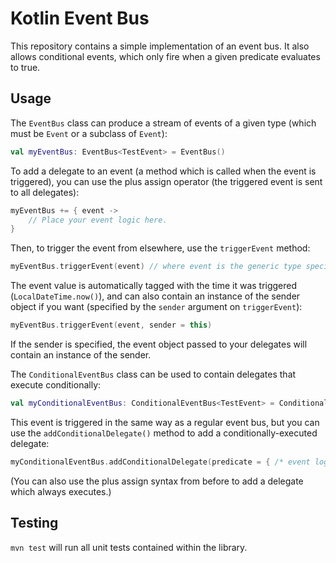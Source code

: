 # Kotlin Event Bus

This repository contains a simple implementation of an event bus. It also allows conditional events, which only fire when a given predicate evaluates to true.

## Usage

The `EventBus` class can produce a stream of events of a given type (which must be `Event` or a subclass of `Event`):

```kt
val myEventBus: EventBus<TestEvent> = EventBus()
```

To add a delegate to an event (a method which is called when the event is triggered), you can use the plus assign operator (the triggered event is sent to all delegates):

```kt
myEventBus += { event ->
    // Place your event logic here.
}
```

Then, to trigger the event from elsewhere, use the `triggerEvent` method:

```kt
myEventBus.triggerEvent(event) // where event is the generic type specified earlier
```

The event value is automatically tagged with the time it was triggered (`LocalDateTime.now()`), and can also contain an instance of the sender object if you want (specified by the `sender` argument on `triggerEvent`):

```kt
myEventBus.triggerEvent(event, sender = this)
```

If the sender is specified, the event object passed to your delegates will contain an instance of the sender.

The `ConditionalEventBus` class can be used to contain delegates that execute conditionally:

```kt
val myConditionalEventBus: ConditionalEventBus<TestEvent> = ConditionalEventBus()
```

This event is triggered in the same way as a regular event bus, but you can use the `addConditionalDelegate()` method to add a conditionally-executed delegate:

```kt
myConditionalEventBus.addConditionalDelegate(predicate = { /* event logic goes here */ }, delegate = {})
```

(You can also use the plus assign syntax from before to add a delegate which always executes.)

## Testing

`mvn test` will run all unit tests contained within the library.